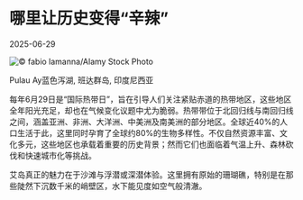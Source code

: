 # 哪里让历史变得“辛辣”

2025-06-29

![](https://cn.bing.com/th?id=OHR.BandaIsland_ZH-CN1145779264_UHD.jpg "© fabio lamanna/Alamy Stock Photo")

Pulau Ay蓝色泻湖, 班达群岛, 印度尼西亚

每年6月29日是“国际热带日”，旨在引导人们关注紧贴赤道的热带地区，这些地区全年阳光充足，却也在气候变化议题中尤为脆弱。热带带位于北回归线与南回归线之间，涵盖亚洲、非洲、大洋洲、中美洲及南美洲的部分地区。全球近40%的人口生活于此，这里同时孕育了全球约80%的生物多样性。不仅自然资源丰富、文化多元，这些地区也承载着重要的历史背景；然而它们也面临着气温上升、森林砍伐和快速城市化等挑战。

艾岛真正的魅力在于沙滩与浮潜或深潜体验。这里拥有原始的珊瑚礁，特别是在那些陡然下沉数千米的峭壁区，水下能见度如空气般清澈。

